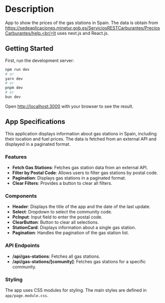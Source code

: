 # Description

App to show the prices of the gas stations in Spain.
The data is obtain from https://sedeaplicaciones.minetur.gob.es/ServiciosRESTCarburantes/PreciosCarburantes/help.<br/>It uses next.js and React.js.

## Getting Started

First, run the development server:

```bash
npm run dev
# or
yarn dev
# or
pnpm dev
# or
bun dev
```

Open [http://localhost:3000](http://localhost:3000) with your browser to see the result.

## App Specifications

This application displays information about gas stations in Spain, including their location and fuel prices. The data is fetched from an external API and displayed in a paginated format.

### Features

- **Fetch Gas Stations**: Fetches gas station data from an external API.
- **Filter by Postal Code**: Allows users to filter gas stations by postal code.
- **Pagination**: Displays gas stations in a paginated format.
- **Clear Filters**: Provides a button to clear all filters.

### Components

- **Header**: Displays the title of the app and the date of the last update.
- **Select**: Dropdown to select the community code.
- **PcInput**: Input field to enter the postal code.
- **ClearButton**: Button to clear all selections.
- **StationCard**: Displays information about a single gas station.
- **Pagination**: Handles the pagination of the gas station list.

### API Endpoints

- **/api/gas-stations**: Fetches all gas stations.
- **/api/gas-stations/[comunity]**: Fetches gas stations for a specific community.

### Styling

The app uses CSS modules for styling. The main styles are defined in `app/page.module.css`.
